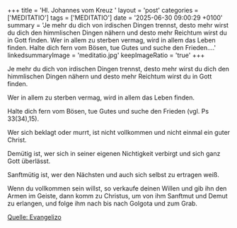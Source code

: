 +++
title = 'Hl. Johannes vom Kreuz  '
layout = 'post'
categories = ['MEDITATIO']
tags = ['MEDITATIO']
date = '2025-06-30 09:00:29 +0100'
summary = 'Je mehr du dich von irdischen Dingen trennst, desto mehr wirst du dich den himmlischen Dingen nähern und desto mehr Reichtum wirst du in Gott finden.   Wer in allem zu sterben vermag, wird in allem das Leben finden.   Halte dich fern vom Bösen, tue Gutes und suche den Frieden....'
linkedsummaryImage = 'meditatio.jpg'
keepImageRatio = 'true'
+++

Je mehr du dich von irdischen Dingen trennst, desto mehr wirst du dich den himmlischen Dingen nähern und desto mehr Reichtum wirst du in Gott finden.
 
Wer in allem zu sterben vermag, wird in allem das Leben finden.
 
Halte dich fern vom Bösen, tue Gutes und suche den Frieden (vgl.<!--more--> Ps 33(34),15).
 
Wer sich beklagt oder murrt, ist nicht vollkommen und nicht einmal ein guter Christ.
 
Demütig ist, wer sich in seiner eigenen Nichtigkeit verbirgt und sich ganz Gott überlässt.
 
Sanftmütig ist, wer den Nächsten und auch sich selbst zu ertragen weiß.
 
Wenn du vollkommen sein willst, so verkaufe deinen Willen und gib ihn den Armen im Geiste, dann komm zu Christus, um von ihm Sanftmut und Demut zu erlangen, und folge ihm nach bis nach Golgota und zum Grab.


[Quelle: Evangelizo](https://evangeliumtagfuertag.org/DE/gospel)
